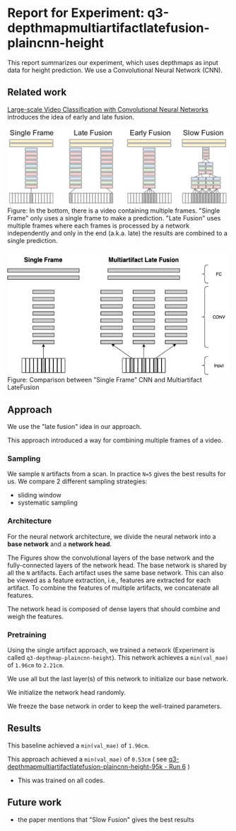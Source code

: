 # Report for Experiment: q3-depthmapmultiartifactlatefusion-plaincnn-height

This report summarizes our experiment, which uses depthmaps as input data
for height prediction. We use a Convolutional Neural Network (CNN).

## Related work

[Large-scale Video Classification with Convolutional Neural Networks](https://static.googleusercontent.com/media/research.google.com/en//pubs/archive/42455.pdf) introduces the idea of early and late fusion.

![Fusion strategies](docs/fusion-strategies.jpg)
Figure: In the bottom, there is a video containing multiple frames. "Single Frame" only uses a single frame to make a prediction. "Late Fusion" uses multiple frames where each frames is processed by a network independently and only in the end (a.k.a. late) the results are combined to a single prediction.

![Late Fusion](docs/latefusion.png)
Figure: Comparison between ”Single Frame” CNN and Multiartifact LateFusion

## Approach

We use the "late fusion" idea in our approach.

This approach introduced a way for combining multiple frames of a video.

### Sampling

We sample `N` artifacts from a scan.
In practice `N=5` gives the best results for us.
We compare 2 different sampling strategies:

- sliding window
- systematic sampling

### Architecture

For the neural network architecture, we divide the neural network into a **base network** and a **network head**.

The Figures show the convolutional layers of the base network and the fully-connected layers of the network head.
The base network is shared by all the `N` artifacts.
Each artifact uses the same base network.
This can also be viewed as a feature extraction,
i.e., features are extracted for each artifact.
To combine the features of multiple artifacts, we concatenate all features.

The network head is composed of dense layers that should combine and weigh the features.

### Pretraining

Using the single artifact approach, we trained a network (Experiment is called `q3-depthmap-plaincnn-height`).
This network achieves a `min(val_mae)` of `1.96cm` to `2.21cm`.

We use all but the last layer(s) of this network to initialize our base network.

We initialize the network head randomly.

We freeze the base network in order to keep the well-trained parameters.

## Results

This baseline achieved a `min(val_mae)` of `1.96cm`.

This approach achieved a `min(val_mae)` of `0.53cm` (
see [q3-depthmapmultiartifactlatefusion-plaincnn-height-95k - Run 6](https://ml.azure.com/experiments/id/f42711e3-7642-426d-ba53-a616a07e076b/runs/q3-depthmapmultiartifactlatefusion-plaincnn-height-95k_1614177517_ecd7b6e2?wsid=/subscriptions/9b5bbfae-d5d1-4aae-a2ca-75159c0c887d/resourceGroups/cgm-ml-prod-we-rg/providers/Microsoft.MachineLearningServices/workspaces/cgm-ml-prod-we-azml&tid=3a27c573-ec1a-4734-9cd3-3208af51794b)
)
- This was trained on all codes.

## Future work

* the paper mentions that "Slow Fusion" gives the best results

